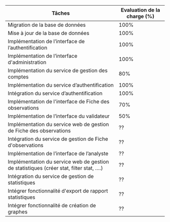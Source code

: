 <table>
  <thead>
    <tr>
      <th>Tâches</th>
      <th>Evaluation de la charge (%)</th>
    </tr>
  </thead>
  <tbody>
    <tr>
      <td>Migration de la base de données</td>
      <td>100%</td>
    </tr>
    <tr>
      <td>Mise à jour de la base de données</td>
      <td>100%</td>
    </tr>
    <tr>
      <td>Implémentation de l’interface de l’authentification</td>
      <td>100%</td>
    </tr>
    <tr>
      <td>Implémentation de l’interface d'administration</td>
      <td>100%</td>
    </tr>
    <tr>
      <td>Implémentation du service de gestion des comptes</td>
      <td>80%</td>
    </tr>
    <tr>
      <td>Implémentation du service d’authentification</td>
      <td>100%</td>
    </tr>
    <tr>
      <td>Intégration du service d’authentification</td>
      <td>100%</td>
    </tr>
    <tr>
      <td>Implémentation de l'interface de Fiche des observations</td>
      <td>70%</td>
    </tr>
    <tr>
      <td>Implémentation de l’interface du validateur</td>
      <td>50%</td>
    </tr>
    <tr>
      <td>Implémentation du service web de gestion de Fiche des observations</td>
      <td>??</td>
    </tr>
    <tr>
      <td>Intégration du service de gestion de Fiche d'observations</td>
      <td>??</td>
    </tr>
    <tr>
      <td>Implémentation de l’interface de l’analyste</td>
      <td>??</td>
    </tr>
    <tr>
      <td>Implémentation du service web de gestion de statistiques (créer stat, filter stat, ….)</td>
      <td>??</td>
    </tr>
    <tr>
      <td>Intégration du service de gestion de statistiques</td>
      <td>??</td>
    </tr>
    <tr>
      <td>Intégrer fonctionnalité d'export de rapport statistiques</td>
      <td>??</td>
    </tr>
    <tr>
      <td>Intégrer fonctionnalité de création de graphes</td>
      <td>??</td>
    </tr>
  
  </tbody>
</table>
